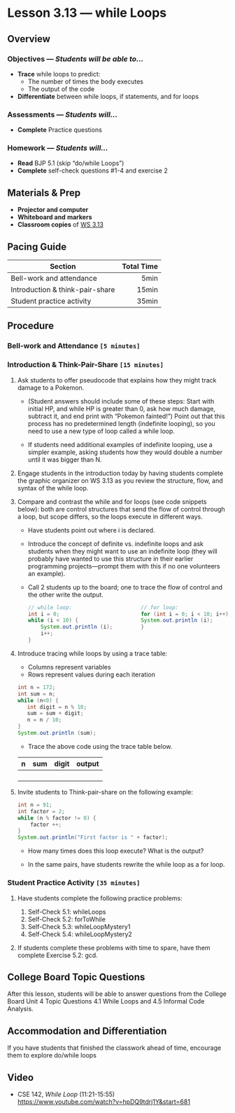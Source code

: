 Lesson 3.13 — while Loops
====================================================================================================

Overview
--------
### Objectives — _Students will be able to…_
- **Trace** while loops to predict:
  - The number of times the body executes
  - The output of the code
- **Differentiate** between while loops, if statements, and for loops

### Assessments — _Students will…_
- **Complete** Practice questions

### Homework — _Students will…_
- **Read** BJP 5.1 (skip “do/while Loops”)
- **Complete** self-check questions \#1-4 and exercise 2


Materials & Prep
----------------
- **Projector and computer**
- **Whiteboard and** **markers**
- **Classroom copies** of [WS 3.13][]


Pacing Guide
------------
| Section                         | Total Time |
|---------------------------------|-----------:|
| Bell-work and attendance        |       5min |
| Introduction & think-pair-share |      15min |
| Student practice activity    |      35min |


Procedure
---------

### Bell-work and Attendance `[5 minutes]`

### Introduction & Think-Pair-Share `[15 minutes]`

1. Ask students to offer pseudocode that explains how they might track damage to a Pokemon.

   - (Student answers should include some of these steps: Start with initial HP, and while HP is
     greater than 0, ask how much damage, subtract it, and end print with “Pokemon fainted!”) Point
     out that this process has no predetermined length (indefinite looping), so you need to use a
     new type of loop called a while loop.

   - If students need additional examples of indefinite looping, use a simpler example, asking
     students how they would double a number until it was bigger than N.

2. Engage students in the introduction today by having students complete the graphic organizer on
   WS 3.13 as you review the structure, flow, and syntax of the while loop.

3. Compare and contrast the while and for loops (see code snippets below): both are control
   structures that send the flow of control through a loop, but scope differs, so the loops execute
   in different ways.

   - Have students point out where i is declared.

   - Introduce the concept of definite vs. indefinite loops and ask students when they might want to
     use an indefinite loop (they will probably have wanted to use this structure in their earlier
     programming projects—prompt them with this if no one volunteers an example).

   - Call 2 students up to the board; one to trace the flow of control and the other write the
     output.

     ``` Java
     // while loop:                      // for loop:
     int i = 0;                          for (int i = 0; i < 10; i++) {
     while (i < 10) {                    System.out.println (i);
         System.out.println (i);         }
         i++;
     }
     ```
4. Introduce tracing while loops by using a trace table:
   - Columns represent variables
   - Rows represent values during each iteration
  
   ``` Java
   int n = 172;
   int sum = n;
   while (n<0) {
      int digit = n % 10;
      sum = sum + digit;
      n = n / 10;
   }
   System.out.println (sum);
   ```
   
   - Trace the above code using the trace table below.
   
   | n | sum | digit | output |
   |---|-----|-------|--------|
   |||||
   |||||
   |||||
   |||||

5. Invite students to Think-pair-share on the following example:

   ``` Java
   int n = 91;
   int factor = 2;
   while (n % factor != 0) {
       factor ++;
   }
   System.out.println("First factor is " + factor);
   ```

   - How many times does this loop execute? What is the output?

   - In the same pairs, have students rewrite the while loop as a for loop.

### Student Practice Activity `[35 minutes]`
1. Have students complete the following practice problems:

   1. Self-Check 5.1: whileLoops
   2. Self-Check 5.2: forToWhile
   3. Self-Check 5.3: whileLoopMystery1
   4. Self-Check 5.4: whileLoopMystery2

2. If students complete these problems with time to spare, have them complete  Exercise 5.2: gcd.

College Board Topic Questions
---------------------------------
After this lesson, students will be able to answer questions from the College Board Unit 4 Topic Questions 4.1 While Loops and 4.5 Informal Code Analysis.

Accommodation and Differentiation
---------------------------------

If you have students that finished the classwork ahead of time, encourage them to explore do/while
loops

[WS 3.13]:  https://raw.githubusercontent.com/TEALSK12/apcsa-public/master/curriculum/Unit3/WS%203.13.docx


Video
-----
- CSE 142, _While Loop_ (11:21-15:55)<br>
  <https://www.youtube.com/watch?v=hpDQ9tdrj1Y&start=681>

